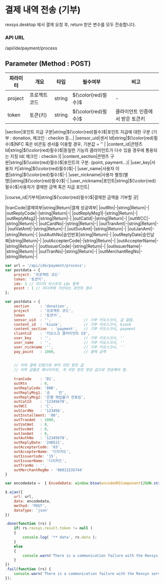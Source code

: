 결제 내역 전송 (기부)
==========================

rexsys.desktop 에서 결제 요청 후, return 받은 변수를 모두 전송합니다.

### API URL

/api/ide/payment/process

## Parameter (Method : POST)

|파라미터|개요|타입|필수여부|비고|
|------|---|---|---|---|
|project|프로젝트 코드|string|${\color{red}필수}$|-|
|token|토큰(키)|string|${\color{red}필수}$|클라이언트 인증에서 받은 토큰키|

|section|포인트 지급 구분|string|${\color{red}필수}$|포인트 지급에 대한 구분 (기부 : donation, 체크인 : checkin 등...|
|sensor_uid|센서 Id|string|${\color{red}필수}$|NFC 혹은 비콘등 센서를 이용할 경우, 기본값 = '' |
|content_id|콘텐츠 Id|string|${\color{red}필수}$|동일한 기능의 클라이언트가 다수 있을 경우에 통용되는 지칭 Id( 체크인 : checkin )|
|content_section|콘텐츠 구분|string|${\color{red}필수}$|포인트의 구분. (point, payment...)|
|user_key|사용자 키|string|${\color{red}필수}$|-|
|user_name|사용자 이름|string|${\color{red}필수}$|-|
|user_nickname|사용자 별칭(별명)|string|${\color{red}필수}$|-|
|user_nickname|포인트|string|${\color{red}필수}$|사용자가 결제한 금액 혹은 지급 포인트|

|course_id|기부처|string|${\color{red}필수}$|결제한 금액을 기부할 곳|

|tranCode|결제여부|string|Return|결제 성공여부|
|outRtn|-|string|Return|-|
|outReplyCode|-|string|Return|-|
|outReplyMsg1|-|string|Return|-|
|outReplyMsg2|-|string|Return|-|
|outCatId|-|string|Return|-|
|outWCC|-|string|Return|-|
|outCardNo|-|string|Return|-|
|outTranAmt|-|string|Return|-|
|outVatAmt|-|string|Return|-|
|outSvcAmt|-|string|Return|-|
|outJanAmt|-|string|Return|-|
|outAuthNo|승인번호|string|Return|-|
|outReplyDate|승인날짜|string|Return|-|
|outAccepterCode|-|string|Return|-|
|outAccepterName|-|string|Return|-|
|outIssuerCode|-|string|Return|-|
|outIssuerName|-|string|Return|-|
|outTranNo|-|string|Return|-|
|outMerchantRegNo|-|string|Return|-|

```javascript
var url = '/api/ide/payment/process';
var postdata = {
	project: '프로젝트 코드'
	token: '토큰키',
	idx: 1 // 미디어 리스트의 idx 항목
	point : 1 // 미디어에 가산되는 포인트 점수
};

var postdata = {
	section		: 'donation',
	project		: '프로젝트 코드',
	token		: '토큰키',
	sensor_uid	: '',				// 기부 키오스크시, 값 없음.
	content_id	: 'kiosk',			// 기부 키오스크시, kiosk
	content_section	 : 'payment',	// 기부 키오스크시, payment
	clientid	: '키오스크 클라이언트 Id',
	user_key	: '',				// 기부 키오스크시, ''
	user_name	: '',				// 기부 키오스크시, ''
	user_nickname :'',				// 기부 키오스크시, ''
	pay_point	: 1000,				// 결제 금액
	
	
	// 이하 결제 단말기로 부터 리턴 받은 값
	// 이하 값들은 예시이므로, 꼭 리턴 받은 받은 값으로 전송해야 함.
	
	tranCode	: 'D1',
	outRtn		: 0,
	outReplyCode: '000',
	outReplyMsg1: '승    인',
	outReplyMsg2: '은행 매입불가 전표임',
	outCatId	: '12345678',
	outWCC		: 'C',
	outCardNo	: '123456',
	outInstallment: '00',
	outTranAmt 	: 1000,
	outVatAmt 	: 0,
	outSvcAmt	: 0,
	outJanAmt	: 0,
	outAuthNo	: '12345678',
	outReplyDate: '240521',
	outAccepterCode: '03',
	outAccepterName: '디지카드',
	outIssuerCode: '15',
	outIssuerName: '디지카드',
	outTranNo : '',
	outMerchantRegNo : '00913235744'
}

var encodedata =  { EncodeData: window.btoa(encodeURIComponent(JSON.stringify( postdata ))) };

$.ajax({
	url: url,
	data: encodedata,
	method: 'POST',
	dataType: 'json'
})

.done(function (rs) {
	if( rs.rexsys.result.token != null )
	{
		console.log( '** data', rs.data );	
	}
	else
	{
		console.warn('There is a communication failure with the Rexsys server.');
	}
})
.fail(function (rs) {
	console.warn('There is a communication failure with the Rexsys server.');
});
```